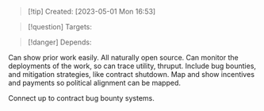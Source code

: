 
>[!tip] Created: [2023-05-01 Mon 16:53]

>[!question] Targets: 

>[!danger] Depends: 

Can show prior work easily.
All naturally open source.
Can monitor the deployments of the work, so can trace utility, thruput.
Include bug bounties, and mitigation strategies, like contract shutdown.
Map and show incentives and payments so political alignment can be mapped.

Connect up to contract bug bounty systems.